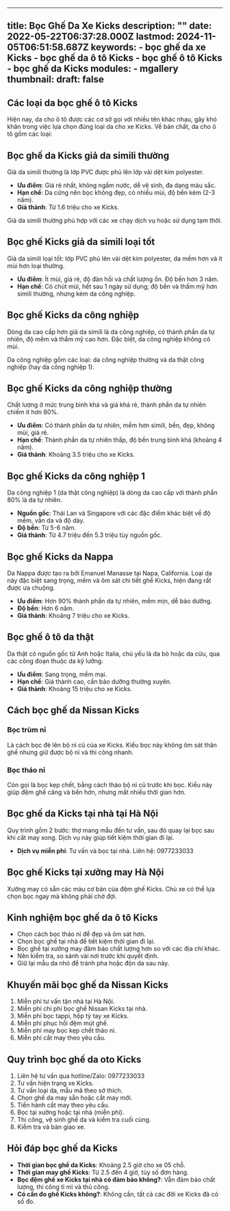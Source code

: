  ---
title: Bọc Ghế Da Xe Kicks
description: ""
date: 2022-05-22T06:37:28.000Z
lastmod: 2024-11-05T06:51:58.687Z
keywords:
    - bọc ghế da xe Kicks
    - bọc ghế da ô tô Kicks
    - bọc ghế ô tô Kicks
    - bọc ghế da Kicks
modules:
    - mgallery
thumbnail: 
draft: false
---

## Các loại da bọc ghế ô tô Kicks

Hiện nay, da cho ô tô được các cơ sở gọi với nhiều tên khác nhau, gây khó khăn trong việc lựa chọn đúng loại da cho xe Kicks. Về bản chất, da cho ô tô gồm các loại:

## Bọc ghế da Kicks giả da simili thường

Giả da simili thường là lớp PVC được phủ lên lớp vải dệt kim polyester.

- **Ưu điểm**: Giá rẻ nhất, không ngấm nước, dễ vệ sinh, đa dạng màu sắc.
- **Hạn chế**: Da cứng nên bọc không đẹp, có nhiều mùi, độ bền kém (2-3 năm).
- **Giá thành**: Từ 1.6 triệu cho xe Kicks.

Giả da simili thường phù hợp với các xe chạy dịch vụ hoặc sử dụng tạm thời.

## Bọc ghế Kicks giả da simili loại tốt

Giả da simili loại tốt: lớp PVC phủ lên vải dệt kim polyester, da mềm hơn và ít mùi hơn loại thường.

- **Ưu điểm**: Ít mùi, giá rẻ, độ đàn hồi và chất lượng ổn. Độ bền hơn 3 năm.
- **Hạn chế**: Có chút mùi, hết sau 1 ngày sử dụng; độ bền và thẩm mỹ hơn simili thường, nhưng kém da công nghiệp.

## Bọc ghế Kicks da công nghiệp

Dòng da cao cấp hơn giả da simili là da công nghiệp, có thành phần da tự nhiên, độ mềm và thẩm mỹ cao hơn. Đặc biệt, da công nghiệp không có mùi. 

Da công nghiệp gồm các loại: da công nghiệp thường và da thật công nghiệp (hay da công nghiệp 1).

## Bọc ghế Kicks da công nghiệp thường

Chất lượng ở mức trung bình khá và giá khá rẻ, thành phần da tự nhiên chiếm ít hơn 80%.

- **Ưu điểm**: Có thành phần da tự nhiên, mềm hơn simili, bền, đẹp, không mùi, giá rẻ.
- **Hạn chế**: Thành phần da tự nhiên thấp, độ bền trung bình khá (khoảng 4 năm).
- **Giá thành**: Khoảng 3.5 triệu cho xe Kicks.

## Bọc ghế Kicks da công nghiệp 1

Da công nghiệp 1 (da thật công nghiệp) là dòng da cao cấp với thành phần 80% là da tự nhiên.

- **Nguồn gốc**: Thái Lan và Singapore với các đặc điểm khác biệt về độ mềm, vân da và độ dày.
- **Độ bền**: Từ 5-6 năm.
- **Giá thành**: Từ 4.7 triệu đến 5.3 triệu tùy nguồn gốc.

## Bọc ghế Kicks da Nappa

Da Nappa được tạo ra bởi Emanuel Manasse tại Napa, California. Loại da này đặc biệt sang trọng, mềm và ôm sát chi tiết ghế Kicks, hiện đang rất được ưa chuộng.

- **Ưu điểm**: Hơn 90% thành phần da tự nhiên, mềm mịn, dễ bảo dưỡng.
- **Độ bền**: Hơn 6 năm.
- **Giá thành**: Khoảng 7 triệu cho xe Kicks.

## Bọc ghế ô tô da thật

Da thật có nguồn gốc từ Anh hoặc Italia, chủ yếu là da bò hoặc da cừu, qua các công đoạn thuộc da kỹ lưỡng.

- **Ưu điểm**: Sang trọng, mềm mại.
- **Hạn chế**: Giá thành cao, cần bảo dưỡng thường xuyên.
- **Giá thành**: Khoảng 15 triệu cho xe Kicks.

## Cách bọc ghế da Nissan Kicks

### Bọc trùm nỉ
Là cách bọc đè lên bộ nỉ cũ của xe Kicks. Kiểu bọc này không ôm sát thân ghế nhưng giữ được bộ nỉ và thi công nhanh.

### Bọc tháo nỉ
Còn gọi là bọc kẹp chết, bằng cách tháo bộ nỉ cũ trước khi bọc. Kiểu này giúp đệm ghế căng và bền hơn, nhưng mất nhiều thời gian hơn.

## Bọc ghế da Kicks tại nhà tại Hà Nội

Quy trình gồm 2 bước: thợ mang mẫu đến tư vấn, sau đó quay lại bọc sau khi cắt may xong. Dịch vụ này giúp tiết kiệm thời gian đi lại.

- **Dịch vụ miễn phí**: Tư vấn và bọc tại nhà. Liên hệ: 0977233033

## Bọc ghế Kicks tại xưởng may Hà Nội

Xưởng may có sẵn các màu cơ bản của đệm ghế Kicks. Chủ xe có thể lựa chọn bọc ngay mà không phải chờ đợi.

## Kinh nghiệm bọc ghế da ô tô Kicks

- Chọn cách bọc tháo nỉ để đẹp và ôm sát hơn.
- Chọn bọc ghế tại nhà để tiết kiệm thời gian đi lại.
- Bọc ghế tại xưởng may đảm bảo chất lượng hơn so với các địa chỉ khác.
- Nên kiểm tra, so sánh vài nơi trước khi quyết định.
- Giữ lại mẫu da nhỏ để tránh pha hoặc độn da sau này.

## Khuyến mãi bọc ghế da Nissan Kicks

1. Miễn phí tư vấn tận nhà tại Hà Nội.
2. Miễn phí chi phí bọc ghế Nissan Kicks tại nhà.
3. Miễn phí bọc tappi, hộp tỳ tay xe Kicks.
4. Miễn phí phục hồi đệm mút ghế.
5. Miễn phí may bọc kẹp chết tháo nỉ.
6. Miễn phí cắt may theo yêu cầu.

## Quy trình bọc ghế da oto Kicks

1. Liên hệ tư vấn qua hotline/Zalo: 0977233033
2. Tư vấn hiện trạng xe Kicks.
3. Tư vấn loại da, mẫu mã theo sở thích.
4. Chọn ghế da may sẵn hoặc cắt may mới.
5. Tiến hành cắt may theo yêu cầu.
6. Bọc tại xưởng hoặc tại nhà (miễn phí).
7. Thi công, vệ sinh ghế da và kiểm tra cuối cùng.
8. Kiểm tra và bàn giao xe.

## Hỏi đáp bọc ghế da Kicks

- **Thời gian bọc ghế da Kicks**: Khoảng 2.5 giờ cho xe 05 chỗ.
- **Thời gian may ghế Kicks**: Từ 2.5 đến 4 giờ, tùy số đơn hàng.
- **Bọc đệm ghế xe Kicks tại nhà có đảm bảo không?**: Vẫn đảm bảo chất lượng, thi công tỉ mỉ và thủ công.
- **Có cần đo ghế Kicks không?**: Không cần, tất cả các đời xe Kicks đã có số đo.
 